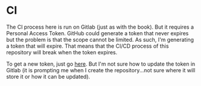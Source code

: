 # CI

The CI process here is run on Gitlab (just as with the book). But it requires
a Personal Access Token. GitHub could generate a token that never expires but
the problem is that the scope cannot be limited. As such, I'm generating a
token that will expire. That means that the CI/CD process of this repository
will break when the token expires.

To get a new token, just go [here](https://github.com/settings/tokens/new). But
I'm not sure how to update the token in Gitlab (it is prompting me when I
create the repository...not sure where it will store it or how it can be
updated).
